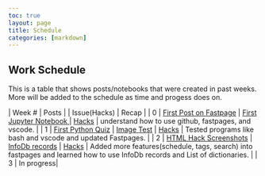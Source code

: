 ```yaml
---
toc: true
layout: page
title: Schedule
categories: [markdown]
---
```


## Work Schedule

This is a table that shows posts/notebooks that were created in past weeks. More will be added to the schedule as time and progess does on.

| Week # | Posts |  | Issue(Hacks) | Recap |
| 0 | [First Post on Fastpage](https://q-tipwithaface.github.io/Q-tip/2022/08/21/Lucas-First-Post.html) | [First Jupyter Notebook ](https://q-tipwithaface.github.io/Q-tip/fastpages/jupyter/python/2022/08/21/Lucas-First-Notebook-v2.html) | [Hacks](https://github.com/Q-tipwithaface/Q-tip/issues/3) | understand how to use github, fastpages, and vscode. |
| 1 | [First Python Quiz](https://q-tipwithaface.github.io/Q-tip/2022/08/28/python_quiz.html) | [Image Test](https://q-tipwithaface.github.io/Q-tip/markdown/2022/08/29/postwithimage.html) | [Hacks](https://github.com/Q-tipwithaface/Q-tip/issues/4) | Tested programs like bash and vscode and updated Fastpages. |
| 2 | [HTML Hack Screenshots](https://q-tipwithaface.github.io/Q-tip/2022/09/02/Screenshot-of-temporarily-remote-theme.html) | [InfoDb records](https://q-tipwithaface.github.io/Q-tip/fastpages/python/2022/08/30/Lucas_Python_list_title.html) | [Hacks](https://github.com/Q-tipwithaface/Q-tip/issues/5) | Added more features(schedule, tags, search) into fastpages and learned how to use InfoDb records and List of dictionaries. |
| 3 | In progress|
